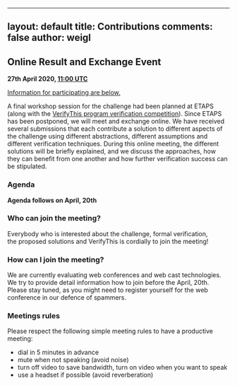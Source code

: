 
---
layout: default
title: Contributions
comments: false
author: weigl
---

## Online Result and Exchange Event

**27th April 2020, [11:00 UTC](https://www.timeanddate.com/worldclock/fixedtime.html?msg=VerifyThis&iso=20200427T12&p1=964&ah=3)**

[Information for participating are below.](#participating)

A final workshop  session for the challenge had been  planned at ETAPS
(along  with the  [VerifyThis  program  verification competition](https://www.pm.inf.ethz.ch/research/verifythis.html)).
Since ETAPS has been postponed, we will meet and exchange online.
We have received several submissions that each contribute a solution to
different aspects of the challenge  using  different  abstractions,
different assumptions and different verification techniques.
During this online meeting, the  different solutions will  be briefly
explained, and  we discuss the  approaches, how they can  benefit from
one another and how further verification success can be stipulated.

### Agenda

**Agenda follows on April, 20th**

### Who can join the meeting? 

Everybody  who  is  interested   about  the  challenge, formal verification,  
the  proposed solutions and VerifyThis is cordially to join the meeting!

### How can I join the meeting?

We are currently evaluating web conferences and web cast technologies. 
We try to provide detail information how to join before the April, 20th. 
Please stay tuned, as you might need to register yourself for the web conference 
in our defence of spammers.

### Meetings rules

Please respect the following simple meeting rules to have a productive meeting:
* dial in 5 minutes in advance
* mute when not speaking (avoid noise)
* turn off video to save bandwidth, turn on video when you want to speak
* use a headset if possible (avoid reverberation)


